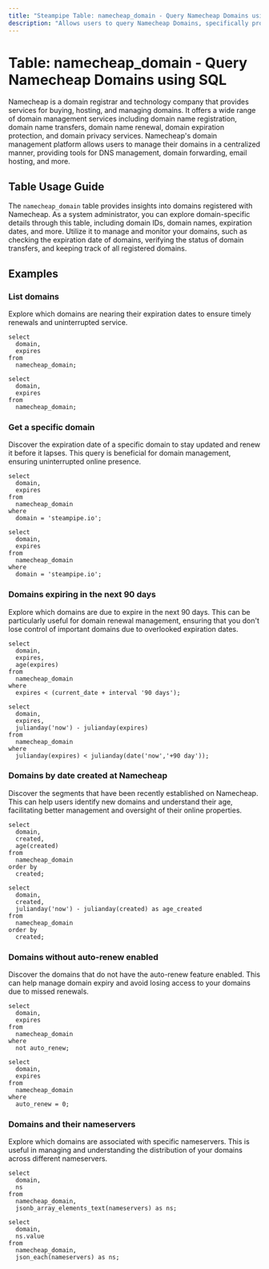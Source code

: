 ```yaml
---
title: "Steampipe Table: namecheap_domain - Query Namecheap Domains using SQL"
description: "Allows users to query Namecheap Domains, specifically providing detailed information about each registered domain such as domain ID, domain name, expiration date, and more."
---
```


# Table: namecheap_domain - Query Namecheap Domains using SQL

Namecheap is a domain registrar and technology company that provides services for buying, hosting, and managing domains. It offers a wide range of domain management services including domain name registration, domain name transfers, domain name renewal, domain expiration protection, and domain privacy services. Namecheap's domain management platform allows users to manage their domains in a centralized manner, providing tools for DNS management, domain forwarding, email hosting, and more.

## Table Usage Guide

The `namecheap_domain` table provides insights into domains registered with Namecheap. As a system administrator, you can explore domain-specific details through this table, including domain IDs, domain names, expiration dates, and more. Utilize it to manage and monitor your domains, such as checking the expiration date of domains, verifying the status of domain transfers, and keeping track of all registered domains.

## Examples

### List domains
Explore which domains are nearing their expiration dates to ensure timely renewals and uninterrupted service.

```sql+postgres
select
  domain,
  expires
from
  namecheap_domain;
```

```sql+sqlite
select
  domain,
  expires
from
  namecheap_domain;
```

### Get a specific domain
Discover the expiration date of a specific domain to stay updated and renew it before it lapses. This query is beneficial for domain management, ensuring uninterrupted online presence.

```sql+postgres
select
  domain,
  expires
from
  namecheap_domain
where
  domain = 'steampipe.io';
```

```sql+sqlite
select
  domain,
  expires
from
  namecheap_domain
where
  domain = 'steampipe.io';
```

### Domains expiring in the next 90 days
Explore which domains are due to expire in the next 90 days. This can be particularly useful for domain renewal management, ensuring that you don't lose control of important domains due to overlooked expiration dates.

```sql+postgres
select
  domain,
  expires,
  age(expires)
from
  namecheap_domain
where
  expires < (current_date + interval '90 days');
```

```sql+sqlite
select
  domain,
  expires,
  julianday('now') - julianday(expires)
from
  namecheap_domain
where
  julianday(expires) < julianday(date('now','+90 day'));
```

### Domains by date created at Namecheap
Discover the segments that have been recently established on Namecheap. This can help users identify new domains and understand their age, facilitating better management and oversight of their online properties.

```sql+postgres
select
  domain,
  created,
  age(created)
from
  namecheap_domain
order by
  created;
```

```sql+sqlite
select
  domain,
  created,
  julianday('now') - julianday(created) as age_created
from
  namecheap_domain
order by
  created;
```

### Domains without auto-renew enabled
Discover the domains that do not have the auto-renew feature enabled. This can help manage domain expiry and avoid losing access to your domains due to missed renewals.

```sql+postgres
select
  domain,
  expires
from
  namecheap_domain
where
  not auto_renew;
```

```sql+sqlite
select
  domain,
  expires
from
  namecheap_domain
where
  auto_renew = 0;
```

### Domains and their nameservers
Explore which domains are associated with specific nameservers. This is useful in managing and understanding the distribution of your domains across different nameservers.

```sql+postgres
select
  domain,
  ns
from
  namecheap_domain,
  jsonb_array_elements_text(nameservers) as ns;
```

```sql+sqlite
select
  domain,
  ns.value
from
  namecheap_domain,
  json_each(nameservers) as ns;
```